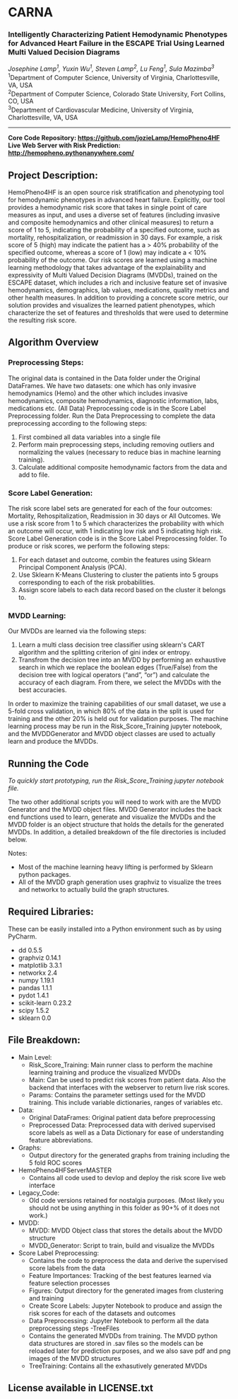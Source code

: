 # CARNA

### Intelligently Characterizing Patient Hemodynamic Phenotypes for Advanced Heart Failure in the ESCAPE Trial Using Learned Multi Valued Decision Diagrams  

*Josephine Lamp<sup>1</sup>, Yuxin Wu<sup>1</sup>, Steven Lamp<sup>2</sup>, Lu Feng<sup>1</sup>, Sula Mazimba<sup>3</sup>*  
<sup>1</sup>Department of Computer Science, University of Virginia, Charlottesville, VA, USA  
<sup>2</sup>Department of Computer Science, Colorado State University, Fort Collins, CO, USA  
<sup>3</sup>Department of Cardiovascular Medicine, University of Virginia, Charlottesville, VA, USA  

-------
**Core Code Repository: https://github.com/jozieLamp/HemoPheno4HF  
Live Web Server with Risk Prediction: http://hemopheno.pythonanywhere.com/**

## Project Description:  
HemoPheno4HF is an open source risk stratification and phenotyping tool for hemodynamic phenotypes in advanced heart failure.
Explicitly, our tool provides a hemodynamic risk score that takes in single point of care measures as input, 
and uses a diverse set of features (including invasive and composite hemodynamics and other clinical measures) 
to return a score of 1 to 5, indicating the probability of a specified outcome, such as mortality, rehospitalization, 
or readmission in 30 days. For example, a risk score of 5 (high) may indicate the patient has a
\> 40% probability of the specified outcome, whereas a score of 1 (low) may indicate a \< 10%
probability of the outcome. Our risk scores are learned using a machine learning methodology that takes advantage of the
 explainability and expressivity of Multi Valued Decision Diagrams (MVDDs), trained on the ESCAPE dataset, 
 which includes a rich and inclusive feature set of invasive hemodynamics, demographics, lab values, medications, 
 quality metrics and other health measures. In addition to providing a concrete score metric, our solution provides and 
 visualizes the learned patient phenotypes, which characterize the set of features and thresholds that were used to determine
  the resulting risk score.
  
## Algorithm Overview
### Preprocessing Steps:
The original data is contained in the Data folder under the Original DataFrames.
We have two datasets: one which has only invasive hemodynamics (Hemo) and the other which includes invasive hemodynamics, 
composite hemodynamics, diagnostic information, labs, medications etc. (All Data)
Preprocessing code is in the Score Label Preprocessing folder. Run the Data Preprocessing to complete the data preprocessing according to the following steps:
1. First combined all data variables into a single file
2. Perform main preprocessing steps, including removing outliers and normalizing the values (necessary
to reduce bias in machine learning training). 
3. Calculate additional composite hemodynamic factors from the data and add to file.

### Score Label Generation:
The risk score label sets are generated for each
of the four outcomes: Mortality, Rehospitalization,
Readmission in 30 days or All Outcomes. We use a risk score from 1 to 5 which characterizes
the probability with which an outcome will occur,
with 1 indicating low risk and 5 indicating high risk.
Score Label Generation code is in the Score Label Preprocessing folder.
To produce or risk scores, we perform the following steps:
1. For each dataset and outcome, combin the features using Sklearn Principal Component Analysis (PCA).
2. Use Sklearn K-Means Clustering to cluster the patients into 5 groups corresponding to each of the risk probabilities.
3. Assign score labels to each data record based on the cluster it belongs to.

### MVDD Learning:
Our MVDDs are learned via the following steps:
1. Learn a multi class decision tree classifier using sklearn's CART algorithm and the splitting criterion of gini index or entropy.
2. Transfrom the decision tree into an MVDD by performing an exhaustive search in which we replace the boolean edges (True/False) from the decision tree with logical operators (“and”, “or”) and calculate the accuracy of each diagram. From there, we select the MVDDs with the best accuracies.   

In order to maximize the training capabilities of our small dataset, we use a 5-fold cross validation, in which 80% of the data in the split is used for training and the other 20% is held out for validation purposes.
The machine learning process may be run in the Risk_Score_Training jupyter notebook, and
the MVDDGenerator and MVDD object classes are used to actually learn and produce the MVDDs.

## Running the Code
*To quickly start prototyping, run the Risk_Score_Training jupyter notebook file.*

The two other additional scripts you will need to work with are the MVDD Generator and the MVDD object files. 
MVDD Generator includes the back end functions used to learn, generate and visualize the MVDDs and the MVDD folder is an object structure that holds the details for the generated MVDDs.
In addition, a detailed breakdown of the file directories is included below.

Notes:
- Most of the machine learning heavy lifting is performed by Sklearn python packages.
- All of the MVDD graph generation uses graphviz to visualize the trees and networkx to actually build the graph structures.

## Required Libraries:
These can be easily installed into a Python environment such as by using PyCharm.

- dd	0.5.5
- graphviz	0.14.1
- matplotlib	3.3.1
- networkx	2.4
- numpy	1.19.1
- pandas	1.1.1
- pydot	1.4.1
- scikit-learn	0.23.2
- scipy	1.5.2
- sklearn	0.0	

## File Breakdown:
- Main Level:
    - Risk_Score_Training: Main runner class to perform the machine learning training and produce the visualized MVDDs
    - Main: Can be used to predict risk scores from patient data. Also the backend that interfaces with the webserver to return live risk scores.
    - Params: Contains the parameter settings used for the MVDD training. This include variable dictionaries, ranges of variables etc.
- Data: 
    - Original DataFrames: Original patient data before preprocessing
    - Preprocessed Data: Preprocessed data with derived supervised score labels as well as a Data Dictionary for ease of understanding feature abbreviations.
- Graphs:
    - Output directory for the generated graphs from training including the 5 fold ROC scores
- HemoPheno4HFServerMASTER
    - Contains all code used to devlop and deploy the risk score live web interface
- Legacy_Code:
    - Old code versions retained for nostalgia purposes. (Most likely you should not be using anything in this folder as 90+% of it does not work.)
- MVDD:
    - MVDD: MVDD Object class that stores the details about the MVDD structure
    - MVDD_Generator: Script to train, build and visualize the MVDDs
- Score Label Preprocessing: 
    - Contains the code to preprocess the data and derive the supervised score labels from the data
    - Feature Importances: Tracking of the best features learned via feature selection processes
    - Figures: Output directory for the generated images from clustering and training
    - Create Score Labels: Jupyter Notebook to produce and assign the risk scores for each of the datasets and outcomes
    - Data Preprocessing: Jupyter Notebook to perform all the data preprocessing steps
-TreeFiles
    - Contains the generated MVDDs from training. The MVDD python data structures are stored in .sav files so the models can be reloaded later for prediction purposes,
     and we also save pdf and png images of the MVDD structures
    - TreeTraining: Contains all the exhasutively generated MVDDs


## License available in LICENSE.txt






